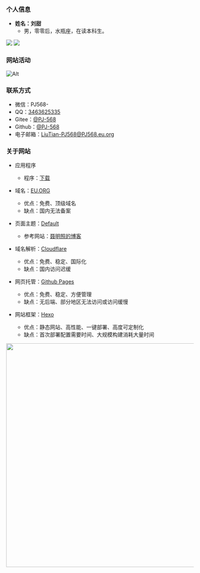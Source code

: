 ### 个人信息

- **姓名：刘甜**
  - 男，零零后，水瓶座，在读本科生。

<img src="https://github-readme-stats.vercel.app/api/?username=PJ-568&include_all_commits=true&show_icons=true&title_color=fff&icon_color=79ff97&text_color=9f9f9f&bg_color=151515"/>
<img src="https://github-readme-stats.vercel.app/api/top-langs/?username=PJ-568&layout=donut-vertical&title_color=fff&icon_color=79ff97&text_color=9f9f9f&bg_color=151515"/>

### 网站活动

![Alt](https://repobeats.axiom.co/api/embed/142fde91ca8389d0ebc04a6947d741cffc1d6799.svg "Repobeats analytics image")

### 联系方式

- 微信：PJ568-
- QQ：[3463625335](tencent://message/?uin=3463625335&Menu=yes)
- Gitee：[@PJ-568](Https://Gitee.com/PJ-568/)
- Github：[@PJ-568](Https://Github.com/PJ-568/)
- 电子邮箱：[LiuTian-PJ568@PJ568.eu.org](mailto:LiuTian-PJ568@PJ568.eu.org)

### 关于网站

- 应用程序

  - 程序：[下载](../app/)

- 域名：[EU.ORG](https://nic.eu.org/arf/)

  - 优点：免费、顶级域名
  - 缺点：国内无法备案

- 页面主题：[Default](https://github.com/niemingzhao/niemingzhao.github.io/tree/theme)

  - 参考网站：[聂明照的博客](https://www.niemingzhao.top/)

- 域名解析：[Cloudflare](https://www.cloudflare.net)

  - 优点：免费、稳定、国际化
  - 缺点：国内访问迟缓

- 网页托管：[Github Pages](https://pages.github.com/)

  - 优点：免费、稳定、方便管理
  - 缺点：无后端、部分地区无法访问或访问缓慢

- 网站框架：[Hexo](https://hexo.io/)

  - 优点：静态网站、高性能、一键部署、高度可定制化
  - 缺点：首次部署配置需要时间、大规模构建消耗大量时间

<img width="600" src="https://api.star-history.com/svg?repos=PJ-568/PJ-568.github.io&type=Date" />